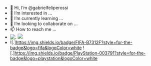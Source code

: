 - 👋 Hi, I’m @gabrielfeliperossi
- 👀 I’m interested in ...
- 🌱 I’m currently learning ...
- 💞️ I’m looking to collaborate on ...
- 📫 How to reach me ...
- ![.](https://img.shields.io/badge/Databricks-FF3621?style=for-the-badge&logo=Databricks&logoColor=white)
![](https://static.wikia.nocookie.net/vsbattles/images/e/e5/Dai42bg-cce2a051-b2dc-4cc3-a318-65cf78e88651.png/revision/latest/scale-to-width-down/340?cb=20210322132234)
- ![.]https://img.shields.io/badge/FIFA-B7312F?style=for-the-badge&logo=fifa&logoColor=white
![.]https://img.shields.io/badge/PlayStation-003791?style=for-the-badge&logo=playstation&logoColor=white
